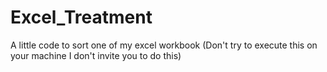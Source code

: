 # Excel_Treatment
A little code to sort one of my excel workbook (Don't try to execute this on your machine I don't invite you to do this)
